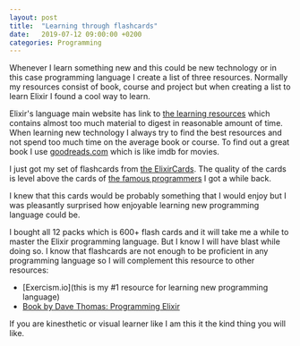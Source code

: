 ```yaml
---
layout: post
title:  "Learning through flashcards"
date:   2019-07-12 09:00:00 +0200
categories: Programming
---
```


Whenever I learn something new and this could be new technology or in this case programming language I create a list of three resources. Normally my resources consist of book, course and project but when creating a list to learn Elixir I found a cool way to learn.

Elixir's language main website has link to [the learning resources](https://elixir-lang.org/learning.html) which contains almost too much material to digest in reasonable amount of time. When learning new technology I always try to find the best resources and not spend too much time on the average book or course. To find out a great book I use [goodreads.com](http://goodreads.com/) which is like imdb for movies.

I just got my set of flashcards from [the ElixirCards](https://elixircards.co.uk/). The quality of the cards is level above the cards of [the famous programmers](https://www.freecodecamp.org/news/programmer-playing-cards/) I got a while back.

I knew that this cards would be probably something that I would enjoy but I was pleasantly surprised how enjoyable learning new programming language could be.

I bought all 12 packs which is 600+ flash cards and it will take me a while to master the Elixir programming language. But I know I will have blast while doing so. I know that flashcards are not enough to be proficient in any programming language so I will complement this resource to other resources:
- [Exercism.io](this is my #1 resource for learning new programming language)
- [Book by Dave Thomas: Programming Elixir](https://pragprog.com/book/elixir16/programming-elixir-1-6)

If you are kinesthetic or visual learner like I am this it the kind thing you will like.
